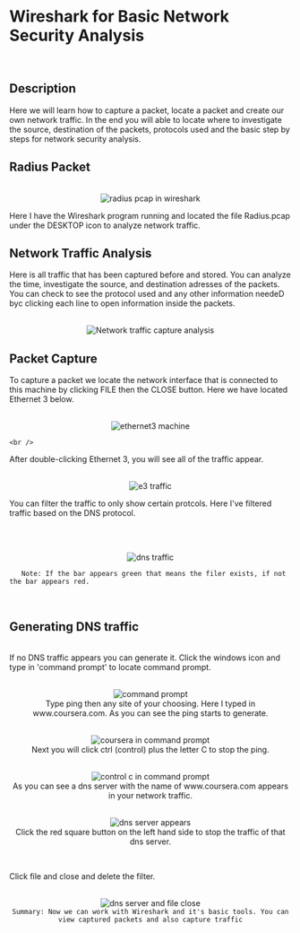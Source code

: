 # Wireshark for Basic Network Security Analysis 
<br />
<h2>Description</h2> 
Here we will learn how to capture a packet, locate a packet and create our own network traffic. In the end you will able to locate where to investigate the source, destination of the packets, protocols used and the basic step by steps for network security analysis.
<h2>Radius Packet</h2> 

<p align="center">
  <br />
<img src= "https://i.imgur.com/LEa0kZW.png[/img]" alt="radius pcap in wireshark"/>
 <br />
  
Here I have the Wireshark program running and located the file Radius.pcap under the DESKTOP icon to analyze network traffic. 
 <br />
 
  <h2>Network Traffic Analysis</h2>
Here is all traffic that has been captured before and stored. You can analyze the time, investigate the source, and destination adresses of the packets. You can check to see the protocol used and any other information needeD byc clicking each line to open information inside the packets.
  <br />
  
<p align="center">
  <br />
<img src= "https://i.imgur.com/miB0I0S.png[/img]" alt="Network traffic capture analysis"/>
 <br />
  
 <h2>Packet Capture</h2> 
To capture a packet we locate the network interface that is connected to this machine by clicking FILE then the CLOSE button. Here we have located Ethernet 3 below. 
  
  <br />
  <p align="center">
  <br />
<img src= "https://i.imgur.com/gq4Rd3X.png[/img]" alt="ethernet3 machine"/>
 
    <br />
After double-clicking Ethernet 3, you will see all of the traffic appear.
  <br />
    
  <p align="center">
  <br />
<img src= "https://i.imgur.com/Ix0hoDi.png[/img]" alt="e3 traffic"/>
 <br />
    
You can filter the traffic to only show certain protcols. Here I've filtered traffic based on the DNS protocol.

<br />
     <p align="center">
  <br />
<img src= "https://i.imgur.com/px9xuLY.png[/img]" alt="dns traffic"/>
 <br />
 
       Note: If the bar appears green that means the filer exists, if not the bar appears red.
<br />

<h2>Generating DNS traffic</h2> 
<br />
If no DNS traffic appears you can generate it. Click the windows icon and type in 'command prompt' to locate command prompt.
 <br />
 
  <p align="center">
  <br />
<img src= "https://i.imgur.com/EDohsSp.png[/img]" alt="command prompt"/>
 <br />
Type ping then any site of your choosing. Here I typed in www.coursera.com. As you can see the ping starts to generate.
 <br />
 
  <p align="center">
  <br />
<img src= "https://i.imgur.com/GHjGSuC.png[/img]" alt="coursera in command prompt"/>
 <br />
Next you will click ctrl (control) plus the letter C to stop the ping. 
 <br />
 
  <p align="center">
  <br />
<img src= "https://i.imgur.com/04BTbXb.png[/img]" alt="control c in command prompt"/>
 <br />
As you can see a dns server with the name of www.coursera.com appears in your network traffic.
     <br />
 
  <p align="center">
  <br />
<img src= "https://i.imgur.com/zHp5yfZ.png[/img]" alt="dns server appears"/>
 <br />
Click the red square button on the left hand side to stop the traffic of that dns server. 
 <br />
 
  <p align="center">
  <br />
<img src= "" alt=""/>
 <br />
    
Click file and close and delete the filter.
 <p align="center">
  <br />
<img src= "https://i.imgur.com/udbpx7R.png[/img]" alt="dns server and file close"/>
 <br /


    Summary: Now we can work with Wireshark and it's basic tools. You can view captured packets and also capture traffic

